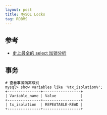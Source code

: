 ```yaml
---
layout: post
title: MySQL Locks
tag: RDBMS
---
```


## 参考
* [史上最全的 select 加锁分析](https://www.cnblogs.com/rjzheng/p/9950951.html)

## 事务
```shell
# 查看事务隔离级别
mysql> show variables like '%tx_isolation%';
+---------------+-----------------+
| Variable_name | Value           |
+---------------+-----------------+
| tx_isolation  | REPEATABLE-READ |
+---------------+-----------------+
```